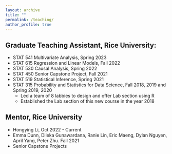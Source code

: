 ```yaml
---
layout: archive
title: ""
permalink: /teaching/
author_profile: true
---
```


## Graduate Teaching Assistant, Rice University:
* STAT 541 Multivariate Analysis, Spring 2023
* STAT 615 Regression and Linear Models, Fall 2022
* STAT 530 Causal Analysis, Spring 2022
* STAT 450 Senior Capstone Project, Fall 2021
* STAT 519 Statistical Inference, Spring 2021
* STAT 315 Probability and Statistics for Data Science, Fall 2018, 2019 and Spring 2019, 2020
  * Led a team of 8 labbies to design and offer Lab section using R
  * Established the Lab section of this new course in the year 2018

## Mentor, Rice University
* Hongying Li, Oct 2022 - Current  
* Emma Dunn, Dileka Gunawardana, Ranie Lin, Eric Maeng, Dylan Nguyen, April Yang, Peter Zhu. Fall 2021
 * Senior Capstone Projects
